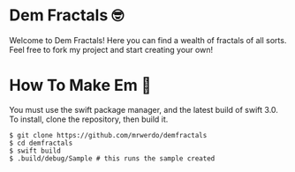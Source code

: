 # Dem Fractals 🤓
Welcome to Dem Fractals! Here you can find a wealth of fractals of all sorts.
Feel free to fork my project and start creating your own!

# How To Make Em 🤔

You must use the swift package manager, and the latest build of swift 3.0.
To install, clone the repository, then build it.

    $ git clone https://github.com/mrwerdo/demfractals
    $ cd demfractals
    $ swift build
    $ .build/debug/Sample # this runs the sample created


